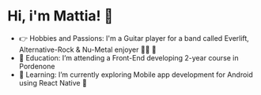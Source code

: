 # Hi, i'm Mattia! 👋

- 👉 Hobbies and Passions: I'm a Guitar player for a band called Everlift, Alternative-Rock & Nu-Metal enjoyer 🎸🎵 🎸
- 🔭 Education: I’m attending a Front-End developing 2-year course in Pordenone
- 📖 Learning: I’m currently exploring Mobile app development for Android using React Native 📱


